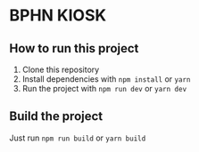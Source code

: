 # BPHN KIOSK

## How to run this project
1. Clone this repository
2. Install dependencies with `npm install` or `yarn`
3. Run the project with `npm run dev` or `yarn dev`

## Build the project
 Just run `npm run build` or `yarn build`
 
